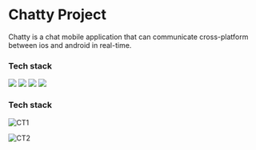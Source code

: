 # Chatty Project

Chatty is a chat mobile application that can communicate cross-platform between ios and android in real-time.

### Tech stack
<a href="https://www.figma.com"><img src="https://img.shields.io/badge/Figma-F24E1E?style=for-the-badge&logo=figma&logoColor=white" /></a>
<a href="https://flutter.dev/"><img src="https://img.shields.io/badge/Flutter-02569B?style=for-the-badge&logo=flutter&logoColor=white" /></a>
<a href="https://dart.dev"><img src="https://img.shields.io/badge/Dart-0175C2?style=for-the-badge&logo=dart&logoColor=white" /></a>
<a href="https://firebase.google.com/"><img src="https://img.shields.io/badge/Google_Cloud-4285F4?style=for-the-badge&logo=google-cloud&logoColor=white" /></a>

### Tech stack

![CT1](https://user-images.githubusercontent.com/78303835/209335934-d2197d36-5e3f-4a65-984c-559248f33176.png)

![CT2](https://user-images.githubusercontent.com/78303835/209335944-67fa87fe-e7fa-42e2-8775-81573e3080bd.png)

<!--

@ about global method or function blah blah blah

using color
- use in "constants.dart" file
- - kPrimaryColor is main our color
- - example to use
- - - color: kPrimaryColor,

using theme
- use in "theme.dart" file
- compose of
- - general theme of app
- - inputDecorationTheme -- is theme for filling on signIn_screen.dart and signOut_screen.dart

-------------------------------------------------------------

CURRENT ORDER OF SCREENS

WelcomeScreen -> SigninScreen [sign in btn] -> ProfileScreen,

SigninScreen [create new account btn] -> SignupScreen,

SignupScreen [sign up btn] -> SigninScreen,

SignupScreen [sign in btn] -> SigninScreen.

-------------------------------------------------------------

CURRENT WORK BOARD

////// Update: 19 Mar

NONG Finished
- UI SignUp / In

////// Update: 25 Mar

FIGHT doing...
- Firebase in SignUp / In

NHONG update...
- UI SignUp / In

NHONG doing...
- Profile screen

////// Update: 26 Mar

NONG update...
- add assets/images/hamMenu.png , send_rocket.png ,\ assets/logo_chatty.png
- pubspec.yaml
- add android folder
- profile_screens.dart
- messege_screen.dart
- signUp_screen.dart
- add modal/appUse.dart
- add sevices/auth.dart , database.dart
- main.dart

FIGHT update...
- Firebase search bar in profile_screen.dart
- Firebase signUp_screen.dart

FIGHT doing...
- Firebase message_screen.dart
- Firebase signIn_screen.dart

//////

Update: 28 Mar

FIGHT x NONG

FINISHESDDDDDDDD~~
https://drive.google.com/file/d/1FXCpbB_AxpV4s8BuGMV4JTCMOhvaw3Qa/view?usp=sharing

YAYYYAYAYYAYAYYAYYYYYY

-->
